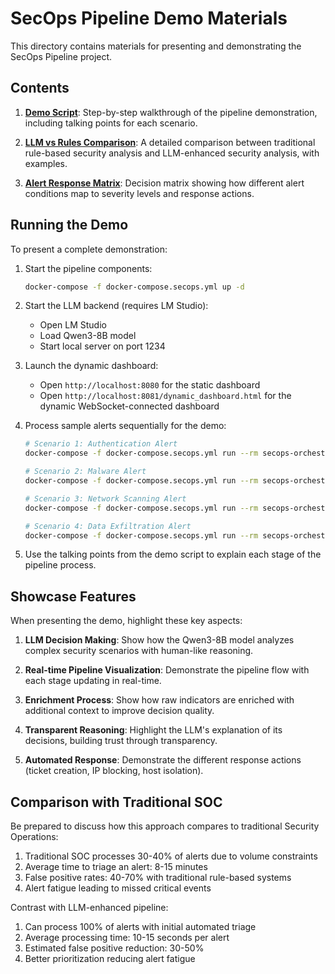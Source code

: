 # SecOps Pipeline Demo Materials

This directory contains materials for presenting and demonstrating the SecOps Pipeline project.

## Contents

1. **[Demo Script](demo_script.md)**: Step-by-step walkthrough of the pipeline demonstration, including talking points for each scenario.

2. **[LLM vs Rules Comparison](llm_vs_rules_comparison.md)**: A detailed comparison between traditional rule-based security analysis and LLM-enhanced security analysis, with examples.

3. **[Alert Response Matrix](alert_response_matrix.md)**: Decision matrix showing how different alert conditions map to severity levels and response actions.

## Running the Demo

To present a complete demonstration:

1. Start the pipeline components:
   ```bash
   docker-compose -f docker-compose.secops.yml up -d
   ```

2. Start the LLM backend (requires LM Studio):
   - Open LM Studio
   - Load Qwen3-8B model
   - Start local server on port 1234

3. Launch the dynamic dashboard:
   - Open `http://localhost:8080` for the static dashboard
   - Open `http://localhost:8081/dynamic_dashboard.html` for the dynamic WebSocket-connected dashboard

4. Process sample alerts sequentially for the demo:
   ```bash
   # Scenario 1: Authentication Alert
   docker-compose -f docker-compose.secops.yml run --rm secops-orchestrator --alert-file /app/input_alerts/sample_alert1.json
   
   # Scenario 2: Malware Alert
   docker-compose -f docker-compose.secops.yml run --rm secops-orchestrator --alert-file /app/input_alerts/sample_alert3.json
   
   # Scenario 3: Network Scanning Alert
   docker-compose -f docker-compose.secops.yml run --rm secops-orchestrator --alert-file /app/input_alerts/sample_alert4.json
   
   # Scenario 4: Data Exfiltration Alert
   docker-compose -f docker-compose.secops.yml run --rm secops-orchestrator --alert-file /app/input_alerts/sample_alert5.json
   ```

5. Use the talking points from the demo script to explain each stage of the pipeline process.

## Showcase Features

When presenting the demo, highlight these key aspects:

1. **LLM Decision Making**: Show how the Qwen3-8B model analyzes complex security scenarios with human-like reasoning.

2. **Real-time Pipeline Visualization**: Demonstrate the pipeline flow with each stage updating in real-time.

3. **Enrichment Process**: Show how raw indicators are enriched with additional context to improve decision quality.

4. **Transparent Reasoning**: Highlight the LLM's explanation of its decisions, building trust through transparency.

5. **Automated Response**: Demonstrate the different response actions (ticket creation, IP blocking, host isolation).

## Comparison with Traditional SOC

Be prepared to discuss how this approach compares to traditional Security Operations:

1. Traditional SOC processes 30-40% of alerts due to volume constraints
2. Average time to triage an alert: 8-15 minutes
3. False positive rates: 40-70% with traditional rule-based systems
4. Alert fatigue leading to missed critical events

Contrast with LLM-enhanced pipeline:
1. Can process 100% of alerts with initial automated triage
2. Average processing time: 10-15 seconds per alert
3. Estimated false positive reduction: 30-50%
4. Better prioritization reducing alert fatigue